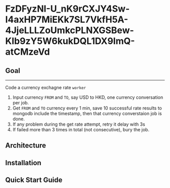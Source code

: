 # FzDFyzNI-U_nK9rCXJY4Sw-I4axHP7MiEKk7SL7VkfH5A-4JjeLLLZoUmkcPLNXGSBew-KIb9zY5W6kukDQL1DX9ImQ-atCMzeVd

## Goal
----
Code a currency exchagne rate `worker`

1. Input currency `FROM` and `TO`, say USD to HKD, one currency conversation per job.
2. Get `FROM` and `TO` currency every 1 min, save 10 successful rate results to mongodb include the timestamp, then that currency converstaion job is done.
3. If any problem during the get rate attempt, retry it delay with 3s
4. If failed more than 3 times in total (not consecutive), bury the job.

## Architecture

## Installation

## Quick Start Guide

